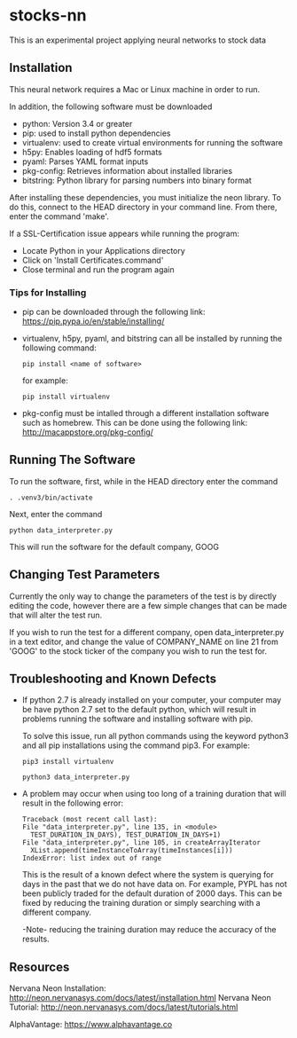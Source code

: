 # stocks-nn
This is an experimental project applying neural networks to stock data

## Installation
This neural network requires a Mac or Linux machine in order to run.

In addition, the following software must be downloaded
- python: Version 3.4 or greater
- pip: used to install python dependencies
- virtualenv: used to create virtual environments for running the software
- h5py: Enables loading of hdf5 formats
- pyaml: Parses YAML format inputs
- pkg-config: Retrieves information about installed libraries
- bitstring: Python library for parsing numbers into binary format

After installing these dependencies, you must initialize the neon library.
To do this, connect to the HEAD directory in your command line. 
From there, enter the command 'make'.


If a SSL-Certification issue appears while running the program:
- Locate Python in your Applications directory
- Click on 'Install Certificates.command'
- Close terminal and run the program again


### Tips for Installing

- pip can be downloaded through the following link:
  https://pip.pypa.io/en/stable/installing/
    
    
- virtualenv, h5py, pyaml, and bitstring can all be installed by running 
  the following command:
  ```
  pip install <name of software>
  ```
  for example:
  ```
  pip install virtualenv
  ``` 
  
- pkg-config must be intalled through a different installation software
  such as homebrew. This can be done using the following link:
  http://macappstore.org/pkg-config/  
  

## Running The Software
To run the software, first, while in the HEAD directory enter the command 
```
. .venv3/bin/activate
``` 
Next, enter the command
```  
python data_interpreter.py
```  
This will run the software for the default company, GOOG

## Changing Test Parameters
Currently the only way to change the parameters of the test is by directly
editing the code, however there are a few simple changes that can be made 
that will alter the test run.

If you wish to run the test for a different company, open data\_interpreter.py 
in a text editor, and change the value of COMPANY\_NAME on line 21 from 'GOOG'
to the stock ticker of the company you wish to run the test for.

## Troubleshooting and Known Defects

- If python 2.7 is already installed on your computer, your computer may be
  have python 2.7 set to the default python, which will result in problems
  running the software and installing software with pip.
  
  To solve this issue, run all python commands using the keyword python3
  and all pip installations using the command pip3. For example:
  ```
  pip3 install virtualenv
  ```
  ```
  python3 data_interpreter.py
  ```
  
- A problem may occur when using too long of a training duration that 
  will result in the following error:
  ```
  Traceback (most recent call last):
  File "data_interpreter.py", line 135, in <module>
    TEST_DURATION_IN_DAYS), TEST_DURATION_IN_DAYS+1)
  File "data_interpreter.py", line 105, in createArrayIterator
    XList.append(timeInstanceToArray(timeInstances[i]))
  IndexError: list index out of range
  ```
  This is the result of a known defect where the system is querying for
  days in the past that we do not have data on. For example, PYPL has not
  been publicly traded for the default duration of 2000 days. This can be 
  fixed by reducing the training duration or simply searching with a 
  different company.
  
     -Note- reducing the training duration may reduce the accuracy of the
            results.
  

## Resources

Nervana Neon Installation: http://neon.nervanasys.com/docs/latest/installation.html
Nervana Neon Tutorial: http://neon.nervanasys.com/docs/latest/tutorials.html

AlphaVantage: https://www.alphavantage.co
